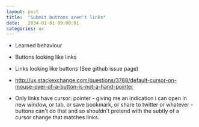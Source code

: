 ```yaml
---
layout: post
title:  "Submit buttons aren't links"
date:   2034-01-01 09:00:01
categories: ux
---
```


* Learned behaviour

* Buttons looking like links

* Links looking like buttons (See github issue page)

* http://ux.stackexchange.com/questions/3788/default-cursor-on-mouse-over-of-a-button-is-not-a-hand-pointer

* Only links have cursor: pointer - giving me an indication i can open in new window, or tab, or save bookmark, or share to twitter or whatever - buttons can't do that and so shouldn't pretend with the subtly of a cursor change that matches links.